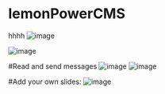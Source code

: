 # lemonPowerCMS
hhhh
![image](https://user-images.githubusercontent.com/76240710/162731187-436272fd-b0de-46de-8afd-4c7a40363b29.png)

![image](https://user-images.githubusercontent.com/76240710/162731265-57a1ab11-3b86-4a48-87e9-4b3c33e9455a.png)

#Read and send messages
![image](https://user-images.githubusercontent.com/76240710/162731322-dd932b7d-54ea-4bdd-a57e-0c454ddfc325.png)
![image](https://user-images.githubusercontent.com/76240710/162731402-487a1778-7ef8-4d99-9b1d-32cb941ee765.png)

#Add your own slides:
![image](https://user-images.githubusercontent.com/76240710/162731503-74c201fe-d366-4af4-9928-33e0f813f7a9.png)


